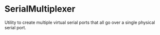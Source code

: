 # SerialMultiplexer
Utility to create multiple virtual serial ports that all go over a single physical serial port.
